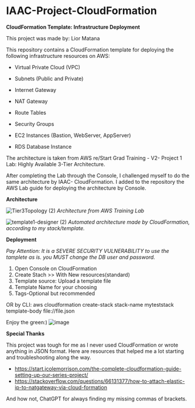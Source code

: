 # IAAC-Project-CloudFormation
**CloudFormation Template: Infrastructure Deployment**

This project was made by:
Lior Matana




This repository contains a CloudFormation template for deploying the following infrastructure resources on AWS:

- Virtual Private Cloud (VPC)

- Subnets (Public and Private)

- Internet Gateway

- NAT Gateway

- Route Tables

- Security Groups

- EC2 Instances (Bastion, WebServer, AppServer)

- RDS Database Instance

  
The architecture is taken from AWS re/Start Grad Training - V2- Project 1 Lab:  Highly Available 3-Tier Architecture.

After completing the Lab through the Console, I challenged myself to do the same architecture by IAAC- CloudFormation.
I added to the repository the AWS Lab guide for deploying the architecture by Console.

**Architecture**


![Tier3Topology (2)](https://github.com/liormat401/IAAC-Project-CloudFormation/assets/126070709/b6e9276e-6f7a-4194-83dd-6da06a3cd967)
*Architecture from AWS Training Lab*

![template1-designer (2)](https://github.com/liormat401/IAAC-Project-CloudFormation/assets/126070709/282dd833-f10d-4cb6-a15b-165f086fd18e)
*Automated architecture made by CloudFormation, according to my stack/template.*


**Deployment**

*Pay Attention: It is a SEVERE SECURITY VULNERABILITY to use the tamplete as is. you MUST change the DB user and password.*
1. Open Console on CloudFormation
2. Create Stach >> With New resources(standard)
3. Template source: Upload a template file
4. Template Name for your choosing
5. Tags-Optional but recommended

   
OR by CLI:
aws cloudformation create-stack stack-name myteststack template-body file://file.json

Enjoy the green:)
![image](https://github.com/liormat401/IAAC-Project-CloudFormation/assets/126070709/81cb18d4-dad5-4326-a36f-27ab93187153)


  
     
**Special Thanks**

This project was tough for me as I never used CloudFormation or wrote anything in JSON format.
Here are resources that helped me a lot starting and troubleshooting along the way.

- https://start.jcolemorrison.com/the-complete-cloudformation-guide-setting-up-our-series-project/
- https://stackoverflow.com/questions/66131377/how-to-attach-elastic-ip-to-natgateway-via-cloud-formation
  
And how not, ChatGPT for always finding my missing commas of brackets.















